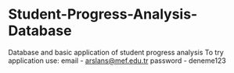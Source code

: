 # Student-Progress-Analysis-Database
Database and basic application of student progress analysis
To try application use:
email - arslans@mef.edu.tr
password - deneme123
